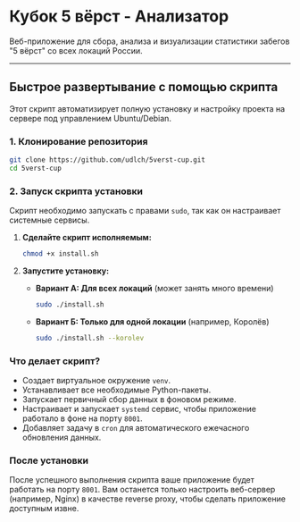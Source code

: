 # Кубок 5 вёрст - Анализатор

Веб-приложение для сбора, анализа и визуализации статистики забегов "5 вёрст" со всех локаций России.

---

## Быстрое развертывание с помощью скрипта

Этот скрипт автоматизирует полную установку и настройку проекта на сервере под управлением Ubuntu/Debian.

### 1. Клонирование репозитория

```bash
git clone https://github.com/udlch/5verst-cup.git
cd 5verst-cup
```

### 2. Запуск скрипта установки

Скрипт необходимо запускать с правами `sudo`, так как он настраивает системные сервисы.

1.  **Сделайте скрипт исполняемым:**
    ```bash
    chmod +x install.sh
    ```

2.  **Запустите установку:**

    *   **Вариант А: Для всех локаций** (может занять много времени)
        ```bash
        sudo ./install.sh
        ```

    *   **Вариант Б: Только для одной локации** (например, Королёв)
        ```bash
        sudo ./install.sh --korolev
        ```

### Что делает скрипт?

- Создает виртуальное окружение `venv`.
- Устанавливает все необходимые Python-пакеты.
- Запускает первичный сбор данных в фоновом режиме.
- Настраивает и запускает `systemd` сервис, чтобы приложение работало в фоне на порту `8001`.
- Добавляет задачу в `cron` для автоматического ежечасного обновления данных.

### После установки

После успешного выполнения скрипта ваше приложение будет работать на порту `8001`. Вам останется только настроить веб-сервер (например, Nginx) в качестве reverse proxy, чтобы сделать приложение доступным извне.
